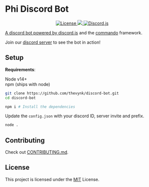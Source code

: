 # Phi Discord Bot

<p align="center">
  <a href="./LICENSE">
    <img alt="License" src="https://img.shields.io/github/license/thevynk/discord-bot?color=blue">
  </a>
  <a href="http://makeapullrequest.com">
    <img src="https://img.shields.io/badge/PRs-welcome-brightgreen.svg">
  </a>
  <a href="https://github.com/discordjs/discord.js">
    <img alt="Discord.js" src="https://img.shields.io/badge/discord-js-F7DF1E.svg">
</p>

A discord bot powered by [discord.js](https://github.com/discordjs/discord.js) and the [commando](https://github.com/discordjs/Commando) framework.

Join our [discord server][server-invite] to see the bot in action!

## Setup

**Requirements**:

Node v14+ <br />
npm (ships with node)

```bash
git clone https://github.com/thevynk/discord-bot.git
cd discord-bot

npm i # Install the dependencies
```

Update the `config.json` with your discord ID, server invite and prefix.

```bash
node .
```

## Contributing

Check out [CONTRIBUTING.md](./CONTRIBUTING.md).

## License

This project is licensed under the [MIT](https://opensource.org/licenses/MIT) License.

[server-invite]: https://discord.gg/ZA4hGY6hXg
